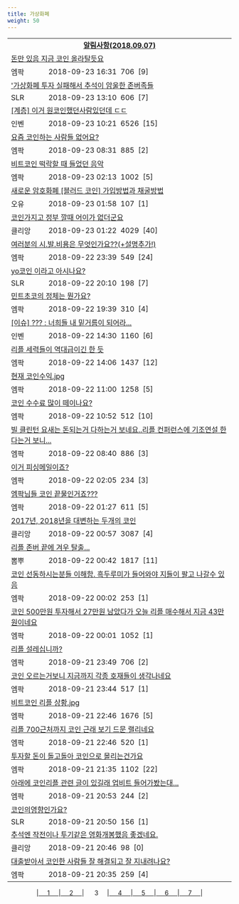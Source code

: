 ```yaml
---
title: 가상화폐
weight: 50
---
```



<table>
<tr class='notice'><td colspan='2'><a href='http://latent.club/notice/'><center><b>알림사항(2018.09.07)</b></center></a></td></tr>
<tr class='title_link'><td colspan="2"><a href="http://mlbpark.donga.com/mp/b.php?id=201809230023400983&p=1&b=bullpen&m=view&select=sct&site=donga.com">돈만 있음 지금 코인 올라탈듯요</a></td></tr>
<tr class='title_info'><td width='55px' class=mlb>엠팍</td><td>&nbsp;&nbsp;&nbsp;2018-09-23 16:31&nbsp;&nbsp;<span class="view">706</span>&nbsp;&nbsp;<span class="reply">[9]</span></td></tr>
<tr class='title_link'><td colspan="2"><a href="http://www.slrclub.com/bbs/vx2.php?id=free&no=36630873">'가상화폐 투자 실패해서 추석이 암울한 존버족들</a></td></tr>
<tr class='title_info'><td width='55px' class=slr>SLR</td><td>&nbsp;&nbsp;&nbsp;2018-09-23 13:10&nbsp;&nbsp;<span class="view">606</span>&nbsp;&nbsp;<span class="reply">[7]</span></td></tr>
<tr class='title_link'><td colspan="2"><a href="http://m.inven.co.kr/board/powerbbs.php?come_idx=2097&stype=content&svalue=%EC%BD%94%EC%9D%B8&l=1067857">[계층] 이거 원코인했던사람있던데 ㄷㄷ</a></td></tr>
<tr class='title_info'><td width='55px' class=inven>인벤</td><td>&nbsp;&nbsp;&nbsp;2018-09-23 10:21&nbsp;&nbsp;<span class="view">6526</span>&nbsp;&nbsp;<span class="reply">[15]</span></td></tr>
<tr class='title_link'><td colspan="2"><a href="http://mlbpark.donga.com/mp/b.php?id=201809230023386256&p=1&b=bullpen&m=view&select=sct&site=donga.com">요즘 코인하는 사람들 없어요?</a></td></tr>
<tr class='title_info'><td width='55px' class=mlb>엠팍</td><td>&nbsp;&nbsp;&nbsp;2018-09-23 08:31&nbsp;&nbsp;<span class="view">885</span>&nbsp;&nbsp;<span class="reply">[2]</span></td></tr>
<tr class='title_link'><td colspan="2"><a href="http://mlbpark.donga.com/mp/b.php?id=201809230023384483&p=1&b=bullpen&m=view&select=sct&site=donga.com">비트코인 떡락할 때 들었던 음악</a></td></tr>
<tr class='title_info'><td width='55px' class=mlb>엠팍</td><td>&nbsp;&nbsp;&nbsp;2018-09-23 02:13&nbsp;&nbsp;<span class="view">1002</span>&nbsp;&nbsp;<span class="reply">[5]</span></td></tr>
<tr class='title_link'><td colspan="2"><a href="http://m.todayhumor.co.kr/view.php?table=it&no=6911&page=1">새로운 암호화폐 [블러드 코인] 가입방법과 채굴방법</a></td></tr>
<tr class='title_info'><td width='55px' class=Ou>오유</td><td>&nbsp;&nbsp;&nbsp;2018-09-23 01:58&nbsp;&nbsp;<span class="view">107</span>&nbsp;&nbsp;<span class="reply">[1]</span></td></tr>
<tr class='title_link'><td colspan="2"><a href="https://www.clien.net/service/board/park/12624551">코인가지고 정부 깔때 어이가 없더군요</a></td></tr>
<tr class='title_info'><td width='55px' class=clien>클리앙</td><td>&nbsp;&nbsp;&nbsp;2018-09-23 01:22&nbsp;&nbsp;<span class="view">4029</span>&nbsp;&nbsp;<span class="reply">[40]</span></td></tr>
<tr class='title_link'><td colspan="2"><a href="http://mlbpark.donga.com/mp/b.php?id=201809220023381402&p=1&b=bullpen&m=view&select=sct&site=donga.com">여러분의 시.발.비용은 무엇인가요??(+설명추가!)</a></td></tr>
<tr class='title_info'><td width='55px' class=mlb>엠팍</td><td>&nbsp;&nbsp;&nbsp;2018-09-22 23:39&nbsp;&nbsp;<span class="view">549</span>&nbsp;&nbsp;<span class="reply">[24]</span></td></tr>
<tr class='title_link'><td colspan="2"><a href="http://www.slrclub.com/bbs/vx2.php?id=free&no=36629815">yo코인 이라고 아시나요?</a></td></tr>
<tr class='title_info'><td width='55px' class=slr>SLR</td><td>&nbsp;&nbsp;&nbsp;2018-09-22 20:10&nbsp;&nbsp;<span class="view">198</span>&nbsp;&nbsp;<span class="reply">[7]</span></td></tr>
<tr class='title_link'><td colspan="2"><a href="http://mlbpark.donga.com/mp/b.php?id=201809220023371940&p=1&b=bullpen&m=view&select=sct&site=donga.com">민트초코의 정체는 뭔가요?</a></td></tr>
<tr class='title_info'><td width='55px' class=mlb>엠팍</td><td>&nbsp;&nbsp;&nbsp;2018-09-22 19:39&nbsp;&nbsp;<span class="view">310</span>&nbsp;&nbsp;<span class="reply">[4]</span></td></tr>
<tr class='title_link'><td colspan="2"><a href="http://m.inven.co.kr/board/powerbbs.php?come_idx=2097&stype=content&svalue=%EC%BD%94%EC%9D%B8&l=1067469">[이슈] ???  : 너희들 내 밑거름이 되어라...</a></td></tr>
<tr class='title_info'><td width='55px' class=inven>인벤</td><td>&nbsp;&nbsp;&nbsp;2018-09-22 14:30&nbsp;&nbsp;<span class="view">1160</span>&nbsp;&nbsp;<span class="reply">[6]</span></td></tr>
<tr class='title_link'><td colspan="2"><a href="http://mlbpark.donga.com/mp/b.php?id=201809220023359511&p=1&b=bullpen&m=view&select=sct&site=donga.com">리플 세력들이 역대급이긴 한 듯</a></td></tr>
<tr class='title_info'><td width='55px' class=mlb>엠팍</td><td>&nbsp;&nbsp;&nbsp;2018-09-22 14:06&nbsp;&nbsp;<span class="view">1437</span>&nbsp;&nbsp;<span class="reply">[12]</span></td></tr>
<tr class='title_link'><td colspan="2"><a href="http://mlbpark.donga.com/mp/b.php?id=201809220023355050&p=1&b=bullpen&m=view&select=sct&site=donga.com">현재 코인수익.jpg</a></td></tr>
<tr class='title_info'><td width='55px' class=mlb>엠팍</td><td>&nbsp;&nbsp;&nbsp;2018-09-22 11:00&nbsp;&nbsp;<span class="view">1258</span>&nbsp;&nbsp;<span class="reply">[5]</span></td></tr>
<tr class='title_link'><td colspan="2"><a href="http://mlbpark.donga.com/mp/b.php?id=201809220023354900&p=1&b=bullpen&m=view&select=sct&site=donga.com">코인 수수료 많이 떼이나요?</a></td></tr>
<tr class='title_info'><td width='55px' class=mlb>엠팍</td><td>&nbsp;&nbsp;&nbsp;2018-09-22 10:52&nbsp;&nbsp;<span class="view">512</span>&nbsp;&nbsp;<span class="reply">[10]</span></td></tr>
<tr class='title_link'><td colspan="2"><a href="http://mlbpark.donga.com/mp/b.php?id=201809220023352629&p=1&b=bullpen&m=view&select=sct&site=donga.com">빌 클린턴 요새는 돈되는거 다하는거 보네요..리플 컨퍼런스에 기조연설 한다는거 보니...</a></td></tr>
<tr class='title_info'><td width='55px' class=mlb>엠팍</td><td>&nbsp;&nbsp;&nbsp;2018-09-22 08:40&nbsp;&nbsp;<span class="view">886</span>&nbsp;&nbsp;<span class="reply">[3]</span></td></tr>
<tr class='title_link'><td colspan="2"><a href="http://mlbpark.donga.com/mp/b.php?id=201809220023350379&p=1&b=bullpen&m=view&select=sct&site=donga.com">이거 피싱메일이죠?</a></td></tr>
<tr class='title_info'><td width='55px' class=mlb>엠팍</td><td>&nbsp;&nbsp;&nbsp;2018-09-22 02:05&nbsp;&nbsp;<span class="view">234</span>&nbsp;&nbsp;<span class="reply">[3]</span></td></tr>
<tr class='title_link'><td colspan="2"><a href="http://mlbpark.donga.com/mp/b.php?id=201809220023349848&p=1&b=bullpen&m=view&select=sct&site=donga.com">엠팍님들 코인 끝물인거죠???</a></td></tr>
<tr class='title_info'><td width='55px' class=mlb>엠팍</td><td>&nbsp;&nbsp;&nbsp;2018-09-22 01:27&nbsp;&nbsp;<span class="view">611</span>&nbsp;&nbsp;<span class="reply">[5]</span></td></tr>
<tr class='title_link'><td colspan="2"><a href="https://www.clien.net/service/board/park/12621577">2017년, 2018년을 대변하는 두개의 코인</a></td></tr>
<tr class='title_info'><td width='55px' class=clien>클리앙</td><td>&nbsp;&nbsp;&nbsp;2018-09-22 00:57&nbsp;&nbsp;<span class="view">3087</span>&nbsp;&nbsp;<span class="reply">[4]</span></td></tr>
<tr class='title_link'><td colspan="2"><a href="http://m.ppomppu.co.kr/new/bbs_view.php?id=freeboard&no=6061553&page=1"> 리플 존버 끝에 겨우 탈출...</a></td></tr>
<tr class='title_info'><td width='55px' class=ppom>뽐뿌</td><td>&nbsp;&nbsp;&nbsp;2018-09-22 00:42&nbsp;&nbsp;<span class="view">1817</span>&nbsp;&nbsp;<span class="reply">[11]</span></td></tr>
<tr class='title_link'><td colspan="2"><a href="http://mlbpark.donga.com/mp/b.php?id=201809220023347733&p=1&b=bullpen&m=view&select=sct&site=donga.com">코인 선동하시는분들 이해함. 흑두루미가 들어와야 지들이 팔고 나갈수 있음</a></td></tr>
<tr class='title_info'><td width='55px' class=mlb>엠팍</td><td>&nbsp;&nbsp;&nbsp;2018-09-22 00:02&nbsp;&nbsp;<span class="view">253</span>&nbsp;&nbsp;<span class="reply">[1]</span></td></tr>
<tr class='title_link'><td colspan="2"><a href="http://mlbpark.donga.com/mp/b.php?id=201809220023347700&p=1&b=bullpen&m=view&select=sct&site=naver.com">코인 500만원 투자해서 27만원 남았다가 오늘 리플 매수해서 지금 43만원이네요</a></td></tr>
<tr class='title_info'><td width='55px' class=mlb>엠팍</td><td>&nbsp;&nbsp;&nbsp;2018-09-22 00:01&nbsp;&nbsp;<span class="view">1052</span>&nbsp;&nbsp;<span class="reply">[1]</span></td></tr>
<tr class='title_link'><td colspan="2"><a href="http://mlbpark.donga.com/mp/b.php?id=201809210023347226&p=1&b=bullpen&m=view&select=sct&site=donga.com">리플 설레십니까?</a></td></tr>
<tr class='title_info'><td width='55px' class=mlb>엠팍</td><td>&nbsp;&nbsp;&nbsp;2018-09-21 23:49&nbsp;&nbsp;<span class="view">706</span>&nbsp;&nbsp;<span class="reply">[2]</span></td></tr>
<tr class='title_link'><td colspan="2"><a href="http://mlbpark.donga.com/mp/b.php?id=201809210023346938&p=1&b=bullpen&m=view&select=sct&site=donga.com">코인 오르는거보니 지금까지 각종 호재들이 생각나네요</a></td></tr>
<tr class='title_info'><td width='55px' class=mlb>엠팍</td><td>&nbsp;&nbsp;&nbsp;2018-09-21 23:44&nbsp;&nbsp;<span class="view">517</span>&nbsp;&nbsp;<span class="reply">[1]</span></td></tr>
<tr class='title_link'><td colspan="2"><a href="http://mlbpark.donga.com/mp/b.php?id=201809210023344739&p=1&b=bullpen&m=view&select=sct&site=donga.com">비트코인 리플 상황.jpg</a></td></tr>
<tr class='title_info'><td width='55px' class=mlb>엠팍</td><td>&nbsp;&nbsp;&nbsp;2018-09-21 22:46&nbsp;&nbsp;<span class="view">1676</span>&nbsp;&nbsp;<span class="reply">[5]</span></td></tr>
<tr class='title_link'><td colspan="2"><a href="http://mlbpark.donga.com/mp/b.php?id=201809210023344733&p=1&b=bullpen&m=view&select=sct&site=donga.com">리플 700근처까지 코인 근래 보기 드문 랠리네요</a></td></tr>
<tr class='title_info'><td width='55px' class=mlb>엠팍</td><td>&nbsp;&nbsp;&nbsp;2018-09-21 22:46&nbsp;&nbsp;<span class="view">520</span>&nbsp;&nbsp;<span class="reply">[1]</span></td></tr>
<tr class='title_link'><td colspan="2"><a href="http://mlbpark.donga.com/mp/b.php?id=201809210023339789&p=1&b=bullpen&m=view&select=sct&site=donga.com">투자할 돈이 돌고돌아 코인으로 몰리는건가요</a></td></tr>
<tr class='title_info'><td width='55px' class=mlb>엠팍</td><td>&nbsp;&nbsp;&nbsp;2018-09-21 21:35&nbsp;&nbsp;<span class="view">1102</span>&nbsp;&nbsp;<span class="reply">[22]</span></td></tr>
<tr class='title_link'><td colspan="2"><a href="http://mlbpark.donga.com/mp/b.php?id=201809210023336165&p=1&b=bullpen&m=view&select=sct&site=donga.com">아래에 코인리플 관련 글이 있길래 업비트 들어가봤는대...</a></td></tr>
<tr class='title_info'><td width='55px' class=mlb>엠팍</td><td>&nbsp;&nbsp;&nbsp;2018-09-21 20:53&nbsp;&nbsp;<span class="view">244</span>&nbsp;&nbsp;<span class="reply">[2]</span></td></tr>
<tr class='title_link'><td colspan="2"><a href="http://www.slrclub.com/bbs/vx2.php?id=free&no=36628164">코인의영향인가요?</a></td></tr>
<tr class='title_info'><td width='55px' class=slr>SLR</td><td>&nbsp;&nbsp;&nbsp;2018-09-21 20:50&nbsp;&nbsp;<span class="view">156</span>&nbsp;&nbsp;<span class="reply">[1]</span></td></tr>
<tr class='title_link'><td colspan="2"><a href="https://www.clien.net/service/board/park/12620825">추석엔 작전이나 투기같은 영화개봉했음 좋겠네요.</a></td></tr>
<tr class='title_info'><td width='55px' class=clien>클리앙</td><td>&nbsp;&nbsp;&nbsp;2018-09-21 20:46&nbsp;&nbsp;<span class="view">98</span>&nbsp;&nbsp;<span class="reply">[0]</span></td></tr>
<tr class='title_link'><td colspan="2"><a href="http://mlbpark.donga.com/mp/b.php?id=201809210023334620&p=1&b=bullpen&m=view&select=sct&site=donga.com">대출받아서 코인한 사람들 잘 해결되고 잘 지내려나요?</a></td></tr>
<tr class='title_info'><td width='55px' class=mlb>엠팍</td><td>&nbsp;&nbsp;&nbsp;2018-09-21 20:35&nbsp;&nbsp;<span class="view">259</span>&nbsp;&nbsp;<span class="reply">[4]</span></td></tr>
</table><center><span class="foot_index"><td>|<a href="../">&nbsp;&nbsp;&nbsp;&nbsp;&nbsp;1&nbsp;&nbsp;&nbsp;&nbsp;&nbsp;</a></td><td>|<a href="../page2/">&nbsp;&nbsp;&nbsp;&nbsp;&nbsp;2&nbsp;&nbsp;&nbsp;&nbsp;&nbsp;</a></td><td>| &nbsp;&nbsp;&nbsp;&nbsp;&nbsp;3&nbsp;&nbsp;&nbsp;&nbsp;&nbsp;</a></td><td>|<a href="../page4/">&nbsp;&nbsp;&nbsp;&nbsp;&nbsp;4&nbsp;&nbsp;&nbsp;&nbsp;&nbsp;</a></td><td>|<a href="../page5/">&nbsp;&nbsp;&nbsp;&nbsp;&nbsp;5&nbsp;&nbsp;&nbsp;&nbsp;&nbsp;</a></td><td>|<a href="../page6/">&nbsp;&nbsp;&nbsp;&nbsp;&nbsp;6&nbsp;&nbsp;&nbsp;&nbsp;&nbsp;</a></td><td>|<a href="../page7/">&nbsp;&nbsp;&nbsp;&nbsp;&nbsp;7&nbsp;&nbsp;&nbsp;&nbsp;&nbsp;</a>|</td></tr></span></center>
